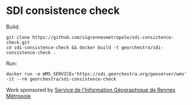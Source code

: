 # SDI consistence check

Build:
```
git clone https://github.com/sigrennesmetropole/sdi-consistence-check.git
cd sdi-consistence-check && docker build -t georchestra/sdi-consistence-check .
```

Run:
```
docker run -e WMS_SERVICE='https://sdi.georchestra.org/geoserver/wms' -it --rm georchestra/sdi-consistence-check
```

Work sponsored by [Service de l'Information Géographique de Rennes Métropole](https://github.com/sigrennesmetropole/)
